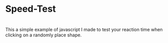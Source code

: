 # Speed-Test
#
#
This a simple example of javascript I made to test your reaction time when clicking on a randomly place shape.
